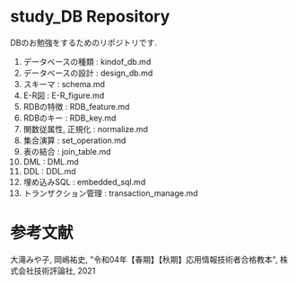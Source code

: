 # study_DB Repository

DBのお勉強をするためのリポジトリです.

1. データベースの種類 : kindof_db.md
2. データベースの設計 : design_db.md
3. スキーマ : schema.md
4. E-R図 : E-R_figure.md
5. RDBの特徴 : RDB_feature.md
6. RDBのキー : RDB_key.md
7. 関数従属性, 正規化 : normalize.md
8. 集合演算 : set_operation.md
9. 表の結合 : join_table.md
10. DML : DML.md
11. DDL : DDL.md
12. 埋め込みSQL : embedded_sql.md
13. トランザクション管理 : transaction_manage.md

# 参考文献
大滝みや子, 岡嶋祐史, "令和04年【春期】【秋期】応用情報技術者合格教本", 株式会社技術評論社, 2021